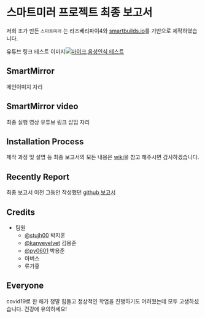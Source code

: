 # 스마트미러 프로젝트 최종 보고서

저희 조가 만든 `스마트미러` 는 라즈베리파이4와 [smartbuilds.io](https://smartbuilds.io/)를 기반으로 제작하였습니다. 

유튜브 링크 테스트 이미지[![마이크,음성인식 테스트](http://drive.google.com/uc?export=view&id=1qhx2N0lncx-1nMN0dIWxdWSX6j4qjDr8)](https://youtu.be/_fQBZcZbs-8)

## SmartMirror
메인이미지 자리

## SmartMirror video
최종 실행 영상 유튜브 링크 삽입 자리

## Installation Process 
제작 과정 및 설명 등 최종 보고서의 모든 내용은 [wiki](https://github.com/kanyevelvet/Embedded_System_Final/wiki)을 참고 해주시면 감사하겠습니다.

## Recently Report
최종 보고서 이전 그동안 작성했던 [github 보고서](https://github.com/stujh00/Embedded-System)

## Credits
- 팀원
  - [@stujh00](https://github.com/stujh00) 박지훈
  - [@kanyevelvet](https://github.com/kanyevelvet) 김용준
  - [@py0601](https://github.com/py0601) 박용준
  - 아버스
  - 류가홍

## Everyone 
covid19로 한 해가 정말 힘들고 정상적인 학업을 진행하기도 어려웠는데 모두 고생하셨습니다. 건강에 유의하세요!
